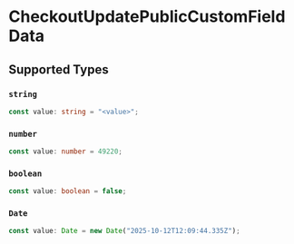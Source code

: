 # CheckoutUpdatePublicCustomFieldData


## Supported Types

### `string`

```typescript
const value: string = "<value>";
```

### `number`

```typescript
const value: number = 49220;
```

### `boolean`

```typescript
const value: boolean = false;
```

### `Date`

```typescript
const value: Date = new Date("2025-10-12T12:09:44.335Z");
```

